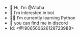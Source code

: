 - 👋 Hi, I’m @A1pha
- 🤖 I’m interested in bot
- ✍🏻 I’m currently learning Python
- 🥂 you can find me in discord 
- Id: <@!906560626128723988>


<!---
ZxAlphAq/ZxAlphAq is a ✨ special ✨ repository because its `README.md` (this file) appears on your GitHub profile.
You can click the Preview link to take a look at your changes.
--->
